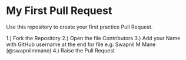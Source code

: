 # My First Pull Request

Use this repository to create your first practice Pull Request. 

1.) Fork the Repository
2.) Open the file Contributors 
3.) Add your Name with GitHub username at the end for file e.g. Swapnil M Mane (@swapnilmmane)
4.) Raise the Pull Request
